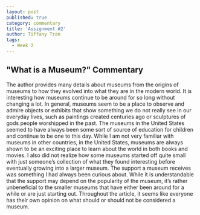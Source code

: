 ```yaml
---
layout: post
published: true
category: commentary
title: 'Assignment #2'
author: Tiffany Tran
tags:
  - Week 2
---
```

## "What is a Museum?" Commentary

The author provides many details about museums from the origins of museums to how they evolved into what they are in the modern world. It is interesting how museums continue to be around for so long without changing a lot. In general, museums seem to be a place to observe and admire objects or exhibits that show something we do not really see in our everyday lives, such as paintings created centuries ago or sculptures of gods people worshipped in the past. The museums in the United States seemed to have always been some sort of source of education for children and continue to be one to this day. While I am not very familiar with museums in other countries, in the United States, museums are always shown to be an exciting place to learn about the world in both books and movies. I also did not realize how some museums started off quite small with just someone’s collection of what they found interesting before eventually growing into a larger museum. The support a museum receives was something I had always been curious about. While it is understandable that the support may depend on the popularity of the museum, it’s rather unbeneficial to the smaller museums that have either been around for a while or are just starting out. Throughout the article, it seems like everyone has their own opinion on what should or should not be considered a museum.
